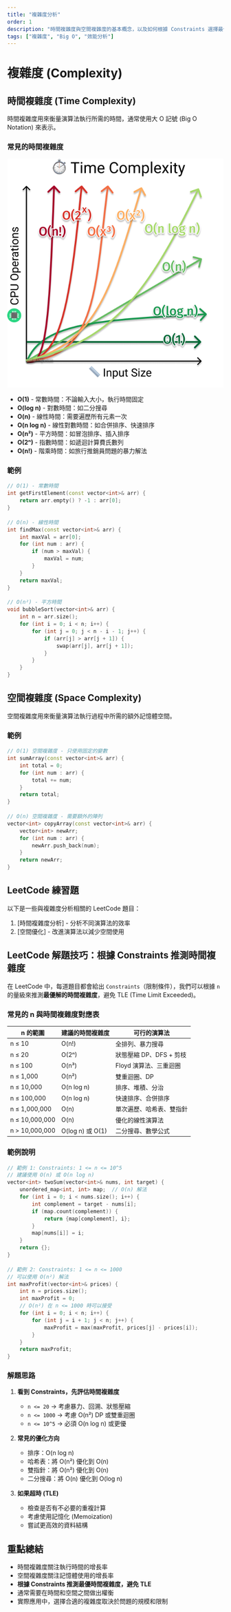 ```yaml
---
title: "複雜度分析"
order: 1
description: "時間複雜度與空間複雜度的基本概念，以及如何根據 Constraints 選擇最佳演算法"
tags: ["複雜度", "Big O", "效能分析"]
---
```


# 複雜度 (Complexity)

## 時間複雜度 (Time Complexity)

時間複雜度用來衡量演算法執行所需的時間，通常使用大 O 記號 (Big O Notation) 來表示。

### 常見的時間複雜度

![time_complexity](./time_complexity.png)

- **O(1)** - 常數時間：不論輸入大小，執行時間固定
- **O(log n)** - 對數時間：如二分搜尋
- **O(n)** - 線性時間：需要遍歷所有元素一次
- **O(n log n)** - 線性對數時間：如合併排序、快速排序
- **O(n²)** - 平方時間：如冒泡排序、插入排序
- **O(2ⁿ)** - 指數時間：如遞迴計算費氏數列
- **O(n!)** - 階乘時間：如旅行推銷員問題的暴力解法

### 範例

```cpp
// O(1) - 常數時間
int getFirstElement(const vector<int>& arr) {
    return arr.empty() ? -1 : arr[0];
}

// O(n) - 線性時間
int findMax(const vector<int>& arr) {
    int maxVal = arr[0];
    for (int num : arr) {
        if (num > maxVal) {
            maxVal = num;
        }
    }
    return maxVal;
}

// O(n²) - 平方時間
void bubbleSort(vector<int>& arr) {
    int n = arr.size();
    for (int i = 0; i < n; i++) {
        for (int j = 0; j < n - i - 1; j++) {
            if (arr[j] > arr[j + 1]) {
                swap(arr[j], arr[j + 1]);
            }
        }
    }
}
```

## 空間複雜度 (Space Complexity)

空間複雜度用來衡量演算法執行過程中所需的額外記憶體空間。

### 範例

```cpp
// O(1) 空間複雜度 - 只使用固定的變數
int sumArray(const vector<int>& arr) {
    int total = 0;
    for (int num : arr) {
        total += num;
    }
    return total;
}

// O(n) 空間複雜度 - 需要額外的陣列
vector<int> copyArray(const vector<int>& arr) {
    vector<int> newArr;
    for (int num : arr) {
        newArr.push_back(num);
    }
    return newArr;
}
```

## LeetCode 練習題

以下是一些與複雜度分析相關的 LeetCode 題目：

1. [時間複雜度分析] - 分析不同演算法的效率
2. [空間優化] - 改進演算法以減少空間使用

## LeetCode 解題技巧：根據 Constraints 推測時間複雜度

在 LeetCode 中，每道題目都會給出 `Constraints`（限制條件），我們可以根據 `n` 的量級來推測**最優解的時間複雜度**，避免 TLE (Time Limit Exceeded)。

### 常見的 n 與時間複雜度對應表

| n 的範圍 | 建議的時間複雜度 | 可行的演算法 |
|---------|----------------|-------------|
| n ≤ 10 | O(n!) | 全排列、暴力搜尋 |
| n ≤ 20 | O(2ⁿ) | 狀態壓縮 DP、DFS + 剪枝 |
| n ≤ 100 | O(n³) | Floyd 演算法、三重迴圈 |
| n ≤ 1,000 | O(n²) | 雙重迴圈、DP |
| n ≤ 10,000 | O(n log n) | 排序、堆積、分治 |
| n ≤ 100,000 | O(n log n) | 快速排序、合併排序 |
| n ≤ 1,000,000 | O(n) | 單次遍歷、哈希表、雙指針 |
| n ≤ 10,000,000 | O(n) | 優化的線性演算法 |
| n > 10,000,000 | O(log n) 或 O(1) | 二分搜尋、數學公式 |

### 範例說明

```cpp
// 範例 1: Constraints: 1 <= n <= 10^5
// 建議使用 O(n) 或 O(n log n)
vector<int> twoSum(vector<int>& nums, int target) {
    unordered_map<int, int> map;  // O(n) 解法
    for (int i = 0; i < nums.size(); i++) {
        int complement = target - nums[i];
        if (map.count(complement)) {
            return {map[complement], i};
        }
        map[nums[i]] = i;
    }
    return {};
}

// 範例 2: Constraints: 1 <= n <= 1000
// 可以使用 O(n²) 解法
int maxProfit(vector<int>& prices) {
    int n = prices.size();
    int maxProfit = 0;
    // O(n²) 在 n <= 1000 時可以接受
    for (int i = 0; i < n; i++) {
        for (int j = i + 1; j < n; j++) {
            maxProfit = max(maxProfit, prices[j] - prices[i]);
        }
    }
    return maxProfit;
}
```

### 解題思路

1. **看到 Constraints，先評估時間複雜度**
   - `n <= 20` → 考慮暴力、回溯、狀態壓縮
   - `n <= 1000` → 考慮 O(n²) DP 或雙重迴圈
   - `n <= 10^5` → 必須 O(n log n) 或更優

2. **常見的優化方向**
   - 排序：O(n log n)
   - 哈希表：將 O(n²) 優化到 O(n)
   - 雙指針：將 O(n²) 優化到 O(n)
   - 二分搜尋：將 O(n) 優化到 O(log n)

3. **如果超時 (TLE)**
   - 檢查是否有不必要的重複計算
   - 考慮使用記憶化 (Memoization)
   - 嘗試更高效的資料結構

## 重點總結

- 時間複雜度關注執行時間的增長率
- 空間複雜度關注記憶體使用的增長率
- **根據 Constraints 推測最優時間複雜度，避免 TLE**
- 通常需要在時間和空間之間做出權衡
- 實際應用中，選擇合適的複雜度取決於問題的規模和限制